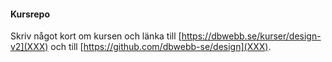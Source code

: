 #### Kursrepo

Skriv något kort om kursen och länka till [https://dbwebb.se/kurser/design-v2](XXX) och till [https://github.com/dbwebb-se/design](XXX).
